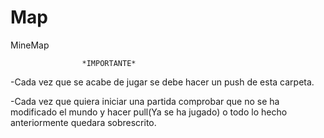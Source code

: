 # Map
MineMap

					*IMPORTANTE* 

-Cada vez que se acabe de jugar se debe hacer un push de esta carpeta.

-Cada vez que quiera iniciar una partida comprobar que no se ha modificado el mundo y hacer pull(Ya se ha jugado) o todo lo hecho anteriormente quedara sobrescrito.
